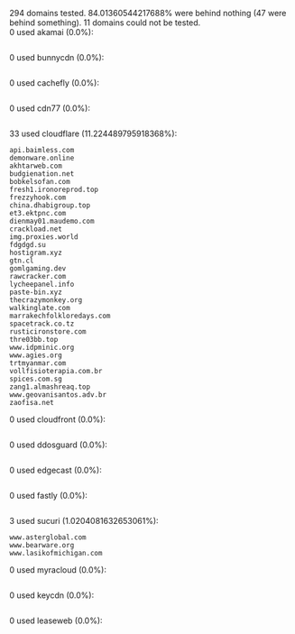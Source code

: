 294 domains tested. 84.01360544217688% were behind nothing (47 were behind something). 11 domains could not be tested.<br>
0 used akamai (0.0%):
```

```

0 used bunnycdn (0.0%):
```

```

0 used cachefly (0.0%):
```

```

0 used cdn77 (0.0%):
```

```

33 used cloudflare (11.224489795918368%):
```
api.baimless.com
demonware.online
akhtarweb.com
budgienation.net
bobkelsofan.com
fresh1.ironoreprod.top
frezzyhook.com
china.dhabigroup.top
et3.ektpnc.com
dienmay01.maudemo.com
crackload.net
img.proxies.world
fdgdgd.su
hostigram.xyz
gtn.cl
gomlgaming.dev
rawcracker.com
lycheepanel.info
paste-bin.xyz
thecrazymonkey.org
walkinglate.com
marrakechfolkloredays.com
spacetrack.co.tz
rusticironstore.com
thre03bb.top
www.idpminic.org
www.agies.org
trtmyanmar.com
vollfisioterapia.com.br
spices.com.sg
zang1.almashreaq.top
www.geovanisantos.adv.br
zaofisa.net
```

0 used cloudfront (0.0%):
```

```

0 used ddosguard (0.0%):
```

```

0 used edgecast (0.0%):
```

```

0 used fastly (0.0%):
```

```

3 used sucuri (1.0204081632653061%):
```
www.asterglobal.com
www.bearware.org
www.lasikofmichigan.com
```

0 used myracloud (0.0%):
```

```

0 used keycdn (0.0%):
```

```

0 used leaseweb (0.0%):
```

```
